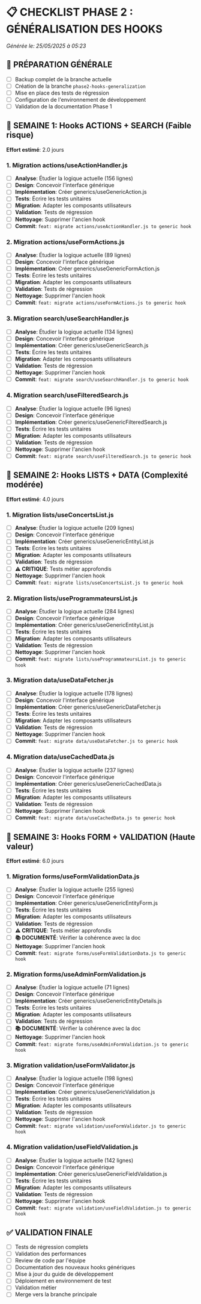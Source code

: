 # 📋 CHECKLIST PHASE 2 : GÉNÉRALISATION DES HOOKS
*Générée le: 25/05/2025 à 05:23*

## 🚀 PRÉPARATION GÉNÉRALE
- [ ] Backup complet de la branche actuelle
- [ ] Création de la branche `phase2-hooks-generalization`
- [ ] Mise en place des tests de régression
- [ ] Configuration de l'environnement de développement
- [ ] Validation de la documentation Phase 1

## 📅 SEMAINE 1: Hooks ACTIONS + SEARCH (Faible risque)
**Effort estimé**: 2.0 jours

### 1. Migration actions/useActionHandler.js
- [ ] **Analyse**: Étudier la logique actuelle (156 lignes)
- [ ] **Design**: Concevoir l'interface générique
- [ ] **Implémentation**: Créer generics/useGenericAction.js
- [ ] **Tests**: Écrire les tests unitaires
- [ ] **Migration**: Adapter les composants utilisateurs
- [ ] **Validation**: Tests de régression
- [ ] **Nettoyage**: Supprimer l'ancien hook
- [ ] **Commit**: `feat: migrate actions/useActionHandler.js to generic hook`

### 2. Migration actions/useFormActions.js
- [ ] **Analyse**: Étudier la logique actuelle (89 lignes)
- [ ] **Design**: Concevoir l'interface générique
- [ ] **Implémentation**: Créer generics/useGenericFormAction.js
- [ ] **Tests**: Écrire les tests unitaires
- [ ] **Migration**: Adapter les composants utilisateurs
- [ ] **Validation**: Tests de régression
- [ ] **Nettoyage**: Supprimer l'ancien hook
- [ ] **Commit**: `feat: migrate actions/useFormActions.js to generic hook`

### 3. Migration search/useSearchHandler.js
- [ ] **Analyse**: Étudier la logique actuelle (134 lignes)
- [ ] **Design**: Concevoir l'interface générique
- [ ] **Implémentation**: Créer generics/useGenericSearch.js
- [ ] **Tests**: Écrire les tests unitaires
- [ ] **Migration**: Adapter les composants utilisateurs
- [ ] **Validation**: Tests de régression
- [ ] **Nettoyage**: Supprimer l'ancien hook
- [ ] **Commit**: `feat: migrate search/useSearchHandler.js to generic hook`

### 4. Migration search/useFilteredSearch.js
- [ ] **Analyse**: Étudier la logique actuelle (96 lignes)
- [ ] **Design**: Concevoir l'interface générique
- [ ] **Implémentation**: Créer generics/useGenericFilteredSearch.js
- [ ] **Tests**: Écrire les tests unitaires
- [ ] **Migration**: Adapter les composants utilisateurs
- [ ] **Validation**: Tests de régression
- [ ] **Nettoyage**: Supprimer l'ancien hook
- [ ] **Commit**: `feat: migrate search/useFilteredSearch.js to generic hook`

## 📅 SEMAINE 2: Hooks LISTS + DATA (Complexité modérée)
**Effort estimé**: 4.0 jours

### 1. Migration lists/useConcertsList.js
- [ ] **Analyse**: Étudier la logique actuelle (209 lignes)
- [ ] **Design**: Concevoir l'interface générique
- [ ] **Implémentation**: Créer generics/useGenericEntityList.js
- [ ] **Tests**: Écrire les tests unitaires
- [ ] **Migration**: Adapter les composants utilisateurs
- [ ] **Validation**: Tests de régression
- [ ] **⚠️ CRITIQUE**: Tests métier approfondis
- [ ] **Nettoyage**: Supprimer l'ancien hook
- [ ] **Commit**: `feat: migrate lists/useConcertsList.js to generic hook`

### 2. Migration lists/useProgrammateursList.js
- [ ] **Analyse**: Étudier la logique actuelle (284 lignes)
- [ ] **Design**: Concevoir l'interface générique
- [ ] **Implémentation**: Créer generics/useGenericEntityList.js
- [ ] **Tests**: Écrire les tests unitaires
- [ ] **Migration**: Adapter les composants utilisateurs
- [ ] **Validation**: Tests de régression
- [ ] **Nettoyage**: Supprimer l'ancien hook
- [ ] **Commit**: `feat: migrate lists/useProgrammateursList.js to generic hook`

### 3. Migration data/useDataFetcher.js
- [ ] **Analyse**: Étudier la logique actuelle (178 lignes)
- [ ] **Design**: Concevoir l'interface générique
- [ ] **Implémentation**: Créer generics/useGenericDataFetcher.js
- [ ] **Tests**: Écrire les tests unitaires
- [ ] **Migration**: Adapter les composants utilisateurs
- [ ] **Validation**: Tests de régression
- [ ] **Nettoyage**: Supprimer l'ancien hook
- [ ] **Commit**: `feat: migrate data/useDataFetcher.js to generic hook`

### 4. Migration data/useCachedData.js
- [ ] **Analyse**: Étudier la logique actuelle (237 lignes)
- [ ] **Design**: Concevoir l'interface générique
- [ ] **Implémentation**: Créer generics/useGenericCachedData.js
- [ ] **Tests**: Écrire les tests unitaires
- [ ] **Migration**: Adapter les composants utilisateurs
- [ ] **Validation**: Tests de régression
- [ ] **Nettoyage**: Supprimer l'ancien hook
- [ ] **Commit**: `feat: migrate data/useCachedData.js to generic hook`

## 📅 SEMAINE 3: Hooks FORM + VALIDATION (Haute valeur)
**Effort estimé**: 6.0 jours

### 1. Migration forms/useFormValidationData.js
- [ ] **Analyse**: Étudier la logique actuelle (255 lignes)
- [ ] **Design**: Concevoir l'interface générique
- [ ] **Implémentation**: Créer generics/useGenericEntityForm.js
- [ ] **Tests**: Écrire les tests unitaires
- [ ] **Migration**: Adapter les composants utilisateurs
- [ ] **Validation**: Tests de régression
- [ ] **⚠️ CRITIQUE**: Tests métier approfondis
- [ ] **📚 DOCUMENTÉ**: Vérifier la cohérence avec la doc
- [ ] **Nettoyage**: Supprimer l'ancien hook
- [ ] **Commit**: `feat: migrate forms/useFormValidationData.js to generic hook`

### 2. Migration forms/useAdminFormValidation.js
- [ ] **Analyse**: Étudier la logique actuelle (71 lignes)
- [ ] **Design**: Concevoir l'interface générique
- [ ] **Implémentation**: Créer generics/useGenericEntityDetails.js
- [ ] **Tests**: Écrire les tests unitaires
- [ ] **Migration**: Adapter les composants utilisateurs
- [ ] **Validation**: Tests de régression
- [ ] **📚 DOCUMENTÉ**: Vérifier la cohérence avec la doc
- [ ] **Nettoyage**: Supprimer l'ancien hook
- [ ] **Commit**: `feat: migrate forms/useAdminFormValidation.js to generic hook`

### 3. Migration validation/useFormValidator.js
- [ ] **Analyse**: Étudier la logique actuelle (198 lignes)
- [ ] **Design**: Concevoir l'interface générique
- [ ] **Implémentation**: Créer generics/useGenericValidation.js
- [ ] **Tests**: Écrire les tests unitaires
- [ ] **Migration**: Adapter les composants utilisateurs
- [ ] **Validation**: Tests de régression
- [ ] **Nettoyage**: Supprimer l'ancien hook
- [ ] **Commit**: `feat: migrate validation/useFormValidator.js to generic hook`

### 4. Migration validation/useFieldValidation.js
- [ ] **Analyse**: Étudier la logique actuelle (142 lignes)
- [ ] **Design**: Concevoir l'interface générique
- [ ] **Implémentation**: Créer generics/useGenericFieldValidation.js
- [ ] **Tests**: Écrire les tests unitaires
- [ ] **Migration**: Adapter les composants utilisateurs
- [ ] **Validation**: Tests de régression
- [ ] **Nettoyage**: Supprimer l'ancien hook
- [ ] **Commit**: `feat: migrate validation/useFieldValidation.js to generic hook`

## ✅ VALIDATION FINALE
- [ ] Tests de régression complets
- [ ] Validation des performances
- [ ] Review de code par l'équipe
- [ ] Documentation des nouveaux hooks génériques
- [ ] Mise à jour du guide de développement
- [ ] Déploiement en environnement de test
- [ ] Validation métier
- [ ] Merge vers la branche principale
